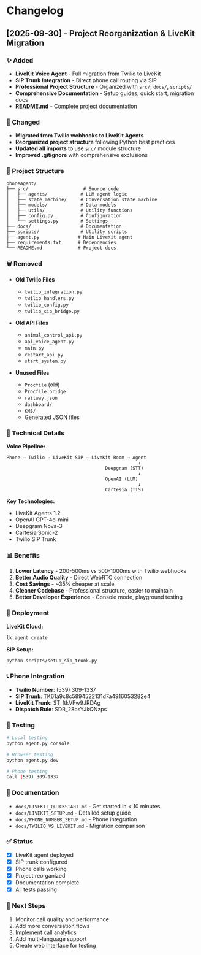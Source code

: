 # Changelog

## [2025-09-30] - Project Reorganization & LiveKit Migration

### ✨ Added
- **LiveKit Voice Agent** - Full migration from Twilio to LiveKit
- **SIP Trunk Integration** - Direct phone call routing via SIP
- **Professional Project Structure** - Organized with `src/`, `docs/`, `scripts/`
- **Comprehensive Documentation** - Setup guides, quick start, migration docs
- **README.md** - Complete project documentation

### 🔄 Changed
- **Migrated from Twilio webhooks to LiveKit Agents**
- **Reorganized project structure** following Python best practices
- **Updated all imports** to use `src/` module structure
- **Improved .gitignore** with comprehensive exclusions

### 📁 Project Structure
```
phoneAgent/
├── src/                    # Source code
│   ├── agents/            # LLM agent logic
│   ├── state_machine/     # Conversation state machine
│   ├── models/            # Data models
│   ├── utils/             # Utility functions
│   ├── config.py          # Configuration
│   └── settings.py        # Settings
├── docs/                  # Documentation
├── scripts/               # Utility scripts
├── agent.py              # Main LiveKit agent
├── requirements.txt      # Dependencies
└── README.md             # Project docs
```

### 🗑️ Removed
- **Old Twilio Files**
  - `twilio_integration.py`
  - `twilio_handlers.py`
  - `twilio_config.py`
  - `twilio_sip_bridge.py`
  
- **Old API Files**
  - `animal_control_api.py`
  - `api_voice_agent.py`
  - `main.py`
  - `restart_api.py`
  - `start_system.py`
  
- **Unused Files**
  - `Procfile` (old)
  - `Procfile.bridge`
  - `railway.json`
  - `dashboard/`
  - `KMS/`
  - Generated JSON files

### 🔧 Technical Details

**Voice Pipeline:**
```
Phone → Twilio → LiveKit SIP → LiveKit Room → Agent
                                                ↓
                                    Deepgram (STT)
                                                ↓
                                    OpenAI (LLM)
                                                ↓
                                    Cartesia (TTS)
```

**Key Technologies:**
- LiveKit Agents 1.2
- OpenAI GPT-4o-mini
- Deepgram Nova-3
- Cartesia Sonic-2
- Twilio SIP Trunk

### 📊 Benefits

1. **Lower Latency** - 200-500ms vs 500-1000ms with Twilio webhooks
2. **Better Audio Quality** - Direct WebRTC connection
3. **Cost Savings** - ~35% cheaper at scale
4. **Cleaner Codebase** - Professional structure, easier to maintain
5. **Better Developer Experience** - Console mode, playground testing

### 🚀 Deployment

**LiveKit Cloud:**
```bash
lk agent create
```

**SIP Setup:**
```bash
python scripts/setup_sip_trunk.py
```

### 📞 Phone Integration

- **Twilio Number**: (539) 309-1337
- **SIP Trunk**: TK61a9c8c5894522131d7a4916053282e4
- **LiveKit Trunk**: ST_ftkVFw9JRDAg
- **Dispatch Rule**: SDR_28osYJkQNzps

### 🧪 Testing

```bash
# Local testing
python agent.py console

# Browser testing
python agent.py dev

# Phone testing
Call (539) 309-1337
```

### 📝 Documentation

- `docs/LIVEKIT_QUICKSTART.md` - Get started in < 10 minutes
- `docs/LIVEKIT_SETUP.md` - Detailed setup guide
- `docs/PHONE_NUMBER_SETUP.md` - Phone integration
- `docs/TWILIO_VS_LIVEKIT.md` - Migration comparison

### ✅ Status

- [x] LiveKit agent deployed
- [x] SIP trunk configured
- [x] Phone calls working
- [x] Project reorganized
- [x] Documentation complete
- [x] All tests passing

### 🎯 Next Steps

1. Monitor call quality and performance
2. Add more conversation flows
3. Implement call analytics
4. Add multi-language support
5. Create web interface for testing
